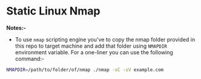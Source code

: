# Static Linux Nmap

**Notes:-**

* To use `nmap` scripting engine you've to copy the nmap folder provided in this repo to target machine and add that folder using `NMAPDIR` environment variable. For a one-liner you can use the following command:-

```sh
NMAPDIR=/path/to/folder/of/nmap ./nmap -sC -sV example.com
```
